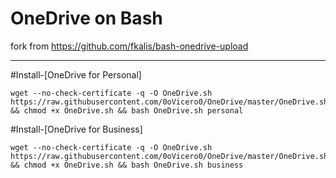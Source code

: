 # OneDrive on Bash

fork from https://github.com/fkalis/bash-onedrive-upload

-------------------------------------------------------------------------

#Install-[OneDrive for Personal]
```
wget --no-check-certificate -q -O OneDrive.sh https://raw.githubusercontent.com/0oVicero0/OneDrive/master/OneDrive.sh && chmod +x OneDrive.sh && bash OneDrive.sh personal

```

#Install-[OneDrive for Business]
```
wget --no-check-certificate -q -O OneDrive.sh https://raw.githubusercontent.com/0oVicero0/OneDrive/master/OneDrive.sh && chmod +x OneDrive.sh && bash OneDrive.sh business 

```

